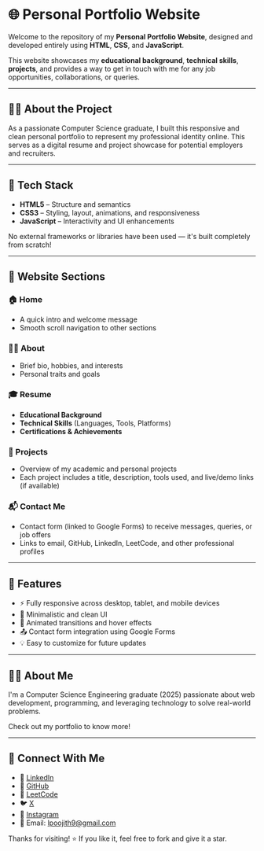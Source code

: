 # 🌐 Personal Portfolio Website

Welcome to the repository of my **Personal Portfolio Website**, designed and developed entirely using **HTML**, **CSS**, and **JavaScript**.

This website showcases my **educational background**, **technical skills**, **projects**, and provides a way to get in touch with me for any job opportunities, collaborations, or queries.

---

## 🧑‍💻 About the Project

As a passionate Computer Science graduate, I built this responsive and clean personal portfolio to represent my professional identity online. This serves as a digital resume and project showcase for potential employers and recruiters.

---

## 🚀 Tech Stack

- **HTML5** – Structure and semantics  
- **CSS3** – Styling, layout, animations, and responsiveness  
- **JavaScript** – Interactivity and UI enhancements  

No external frameworks or libraries have been used — it's built completely from scratch!

---

## 📁 Website Sections

### 🏠 Home  
- A quick intro and welcome message  
- Smooth scroll navigation to other sections  

### 👨‍🎓 About  
- Brief bio, hobbies, and interests  
- Personal traits and goals  

### 🎓 Resume  
- **Educational Background**
- **Technical Skills** (Languages, Tools, Platforms)
- **Certifications & Achievements**

### 💼 Projects  
- Overview of my academic and personal projects  
- Each project includes a title, description, tools used, and live/demo links (if available)

### 📬 Contact Me  
- Contact form (linked to Google Forms) to receive messages, queries, or job offers  
- Links to email, GitHub, LinkedIn, LeetCode, and other professional profiles

---

## 📌 Features

- ⚡ Fully responsive across desktop, tablet, and mobile devices  
- 🧼 Minimalistic and clean UI  
- 🎨 Animated transitions and hover effects  
- 📤 Contact form integration using Google Forms  
- 💡 Easy to customize for future updates

---

## 🙋‍♂️ About Me
I'm a Computer Science Engineering graduate (2025) passionate about web development, programming, and leveraging technology to solve real-world problems.

Check out my portfolio to know more!

---

## 🔗 Connect With Me
- 💼 [LinkedIn](https://www.linkedin.com/in/poojithl)
- 🐙 [GitHub](https://github.com/Poojith-L)
- 🧮 [LeetCode](https://leetcode.com/u/Poojith_L/)
- 🐦 [X](https://x.com/poojith_l)
- 📸 [Instagram](https://www.instagram.com/poojith.l/)
- 📧 Email: lpoojith9@gmail.com

Thanks for visiting! ⭐ If you like it, feel free to fork and give it a star.
